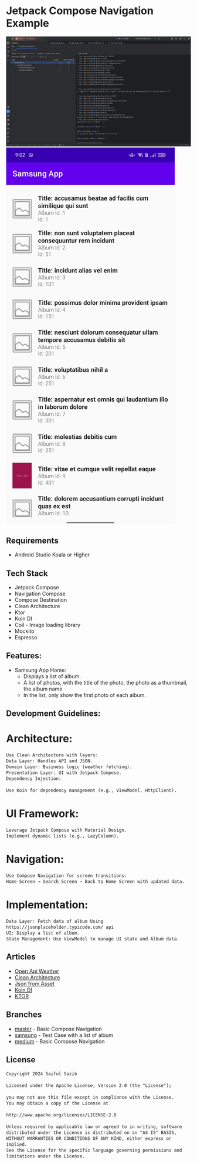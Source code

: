 # Jetpack Compose Navigation Example
![](screenshots/sample1.png)
![](screenshots/sample2.jpg)

## Requirements
- Android Studio Koala or Higher

## Tech Stack
- Jetpack Compose
- Navigation Compose
- Compose Destination
- Clean Architecture
- Ktor
- Koin DI
- Coil - Image loading library
- Mockito
- Espresso

## Features:
- Samsung App Home:
    - Displays a list of album.
    - A list of photos, with the title of the photo, the photo as a thumbnail, the album name
    - In the list, only show the first photo of each album.

## Development Guidelines:
 # Architecture:

    Use Clean Architecture with layers:
    Data Layer: Handles API and JSON.
    Domain Layer: Business logic (weather fetching).
    Presentation Layer: UI with Jetpack Compose.
    Dependency Injection:

    Use Koin for dependency management (e.g., ViewModel, HttpClient).
# UI Framework:

    Leverage Jetpack Compose with Material Design.
    Implement dynamic lists (e.g., LazyColumn).
# Navigation:

    Use Compose Navigation for screen transitions:
    Home Screen → Search Screen → Back to Home Screen with updated data.

# Implementation:
    Data Layer: Fetch data of album Using https://jsonplaceholder.typicode.com/ api
    UI: Display a list of album.
    State Management: Use ViewModel to manage UI state and Album data.

## Articles
- [Open Api Weather](https://openweathermap.org/api)
- [Clean Architecture](https://medium.com/@sazib/android-mvvm-with-clean-code-dda2bf78bb64)
- [Json from Asset](https://medium.com/@sazib/read-json-file-from-assets-346f624faf92)
- [Koin DI](https://insert-koin.io/)
- [KTOR](https://ktor.io/)

## Branches
- [master](https://github.com/sazibislam/tenmin) - Basic Compose Navigation
- [samsung](https://github.com/sazibislam/tenmin/tree/Samsung) - Test Case with a list of album
- [medium](https://medium.com/@sazib/jetpack-compose-navigation-c6e43e08ffdc) - Basic Compose Navigation

## License
```
Copyright 2024 Saiful Sazib

Licensed under the Apache License, Version 2.0 (the "License");

you may not use this file except in compliance with the License.
You may obtain a copy of the License at

http://www.apache.org/licenses/LICENSE-2.0

Unless required by applicable law or agreed to in writing, software
distributed under the License is distributed on an "AS IS" BASIS,
WITHOUT WARRANTIES OR CONDITIONS OF ANY KIND, either express or implied.
See the License for the specific language governing permissions and
limitations under the License.
```
